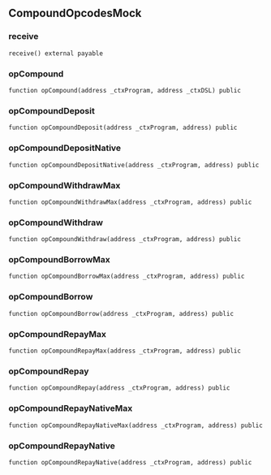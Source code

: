 ## CompoundOpcodesMock

### receive

```solidity
receive() external payable
```

### opCompound

```solidity
function opCompound(address _ctxProgram, address _ctxDSL) public
```

### opCompoundDeposit

```solidity
function opCompoundDeposit(address _ctxProgram, address) public
```

### opCompoundDepositNative

```solidity
function opCompoundDepositNative(address _ctxProgram, address) public
```

### opCompoundWithdrawMax

```solidity
function opCompoundWithdrawMax(address _ctxProgram, address) public
```

### opCompoundWithdraw

```solidity
function opCompoundWithdraw(address _ctxProgram, address) public
```

### opCompoundBorrowMax

```solidity
function opCompoundBorrowMax(address _ctxProgram, address) public
```

### opCompoundBorrow

```solidity
function opCompoundBorrow(address _ctxProgram, address) public
```

### opCompoundRepayMax

```solidity
function opCompoundRepayMax(address _ctxProgram, address) public
```

### opCompoundRepay

```solidity
function opCompoundRepay(address _ctxProgram, address) public
```

### opCompoundRepayNativeMax

```solidity
function opCompoundRepayNativeMax(address _ctxProgram, address) public
```

### opCompoundRepayNative

```solidity
function opCompoundRepayNative(address _ctxProgram, address) public
```

